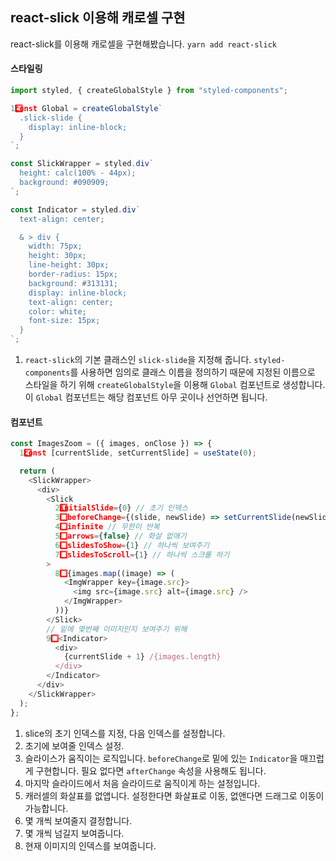 ## react-slick 이용해 캐로셀 구현

react-slick를 이용해 캐로셀을 구현해봤습니다.
`yarn add react-slick`

#### 스타일링

```javascript
import styled, { createGlobalStyle } from "styled-components";

1️⃣const Global = createGlobalStyle`
  .slick-slide {
    display: inline-block;
  }
`;

const SlickWrapper = styled.div`
  height: calc(100% - 44px);
  background: #090909;
`;

const Indicator = styled.div`
  text-align: center;

  & > div {
    width: 75px;
    height: 30px;
    line-height: 30px;
    border-radius: 15px;
    background: #313131;
    display: inline-block;
    text-align: center;
    color: white;
    font-size: 15px;
  }
`;
```

1. `react-slick`의 기본 클래스인 `slick-slide`을 지정해 줍니다. `styled-components`를 사용하면 임의로 클래스 이름을 정의하기 때문에 지정된 이름으로 스타일을 하기 위해 `createGlobalStyle`을 이용해 `Global` 컴포넌트로 생성합니다. 이 `Global` 컴포넌트는 해당 컴포넌트 아무 곳이나 선언하면 됩니다.

#### 컴포넌트

```javascript
const ImagesZoom = ({ images, onClose }) => {
  1️⃣const [currentSlide, setCurrentSlide] = useState(0);

  return (
    <SlickWrapper>
      <div>
        <Slick
          2️⃣initialSlide={0} // 초기 인덱스
          3️⃣beforeChange={(slide, newSlide) => setCurrentSlide(newSlide)} // 슬라이드 인덱스를 이용해
          4️⃣infinite // 무한이 반복
          5️⃣arrows={false} // 화살 없애기
          6️⃣slidesToShow={1} // 하나씩 보여주기
          7️⃣slidesToScroll={1} // 하나씩 스크롤 하기
        >
          8️⃣{images.map((image) => (
            <ImgWrapper key={image.src}>
              <img src={image.src} alt={image.src} />
            </ImgWrapper>
          ))}
        </Slick>
        // 밑에 몇번째 이미지인지 보여주기 위해
        9️⃣<Indicator>
          <div>
            {currentSlide + 1} /{images.length}
          </div>
        </Indicator>
      </div>
    </SlickWrapper>
  );
};
```

1. slice의 초기 인덱스를 지정, 다음 인덱스를 설정합니다.
2. 초기에 보여줄 인덱스 설정.
3. 슬라이스가 움직이는 로직입니다. `beforeChange`로 밑에 있는 `Indicator`을 매끄럽게 구현합니다. 필요 없다면 `afterChange` 속성을 사용해도 됩니다.
4. 마지막 슬라이드에서 처음 슬라이드로 움직이게 하는 설정입니다.
5. 캐러셀의 화살표를 없앱니다. 설정한다면 화살표로 이동, 없앤다면 드래그로 이동이 가능합니다.
6. 몇 개씩 보여줄지 결정합니다.
7. 몇 개씩 넘길지 보여줍니다.
8. 현재 이미지의 인덱스를 보여줍니다.

